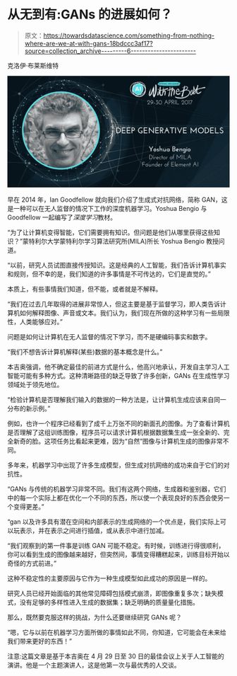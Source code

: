 # 从无到有:GANs 的进展如何？

> 原文：<https://towardsdatascience.com/something-from-nothing-where-are-we-at-with-gans-18bdccc3af17?source=collection_archive---------6----------------------->

克洛伊·布莱斯维特

![](img/7a93a501b3c937ae053b2a043c702cfe.png)

早在 2014 年，Ian Goodfellow 就向我们介绍了生成式对抗网络，简称 GAN，这是一种可以在无人监督的情况下工作的深度机器学习。Yoshua Bengio 与 Goodfellow 一起编写了*深度学习*教材。

“为了让计算机变得智能，它们需要拥有知识。但问题是他们从哪里获得这些知识？”蒙特利尔大学蒙特利尔学习算法研究所(MILA)所长 Yoshua Bengio 教授问道。

“以前，研究人员试图直接传授知识。这是经典的人工智能，我们告诉计算机事实和规则，但不幸的是，我们知道的许多事情是不可传达的，它们是直觉的。”

本质上，有些事情我们知道，但不能，或者就是不解释。

“我们在过去几年取得的进展非常惊人，但这主要是基于监督学习，即人类告诉计算机如何解释图像、声音或文本。我们认为，我们现在所做的这种学习有一些局限性，人类能够应对。”

问题是如何让计算机在无人监督的情况下学习，而不是硬编码事实和数字。

“我们不想告诉计算机解释(某些)数据的基本概念是什么。”

本吉奥强调，他不确定最佳的前进方式是什么，他高兴地承认，开发自主学习人工智能可能有多种方式。这种清晰路径的缺乏导致了许多创新，GANs 在生成性学习领域处于领先地位。

“检验计算机是否理解我们输入的数据的一种方法是，让计算机生成应该来自同一分布的新示例。”

例如，也许一个程序已经看到了成千上万张不同的新面孔的图像。为了查看计算机是否理解了这组训练图像，程序员可以请求计算机根据数据集生成一张全新的、完全新奇的脸。这项任务比看起来更难，因为“自然”图像与计算机生成的图像非常不同。

多年来，机器学习中出现了许多生成模型，但生成对抗网络的成功来自于它们的对抗性。

“GANs 与传统的机器学习非常不同。我们有这两个网络，生成器和鉴别器，它们中的每一个实际上都在优化一个不同的东西，所以使一个表现良好的东西会使另一个变得更差。”

“gan 以及许多具有潜在空间和内部表示的生成网络的一个优点是，我们实际上可以玩表示，并在表示之间进行插值，或从表示中进行加减。

“我们观察到的第一件事是训练 GAN 可能不稳定。有时候，训练进行得很顺利，你可以看到生成的图像越来越好，但突然间，事情变得糟糕起来，训练目标开始以奇怪的方式前进。”

这种不稳定性的主要原因与它作为一种生成模型如此成功的原因是一样的。

研究人员已经开始面临的其他常见障碍包括模式崩溃，即图像重复多次；缺失模式，没有足够的多样性进入生成的数据集；缺乏明确的质量量化措施。

那么，既然要克服这样的挑战，为什么还要继续研究 GANs 呢？

“嗯，它与以前在机器学习方面所做的事情如此不同，你知道，它可能会在未来给我们带来更好的东西！”

注意:这篇文章是基于本吉奥在 4 月 29 日至 30 日的最佳会议上关于人工智能的演讲。他是一个主题演讲人，这是他第一次与最优秀的人交谈。